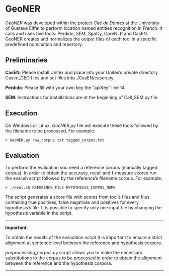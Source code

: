 # GeoNER

*GeoNER* was developed within the project *Cité de Dames* at the University of Gustave Eiffel to perform location named entities recognition in French. It calls and uses five tools: Perdido, SEM, SpaCy, CoreNLP and CasEN. GeoNER creates and normalizes the output files of each tool in a specific predefined nomination and repertory.


## Preliminaries

**CasEN**: Please install Unitex and place into your Unitex’s private directory Casen_GEO files and set files into ./CasEN/casen.py.

**Perdido**:  Please fill with your own key the “apiKey” line 14.

**SEM**: Instructions for installations are at the beginning of Call_SEM.py file. 


## Execution 

On Windows or Linux, *GeoNER.py* file will execute these tools followed by the filename to be processed.  For example: 
    
    > GeoNER.py raw_corpus.txt tagged_corpus.txt


## Evaluation 

To perform the evaluation you need a reference corpus (manually tagged corpus). In order to obtain the accuracy, recall and f-measure scores run the eval.sh script followed by the reference’s filename corpus.
For example: 

    > ./eval.sh REFERENCE_FILE HYPOTHESIS_CORPUS_NAME

The script generates a score file with scores from tool’s files and files containing true positives, false negatives and positives for every hypothesis’s file. It is possible to specify only one input file by changing the hypothesis variable in the script.

---- 
**Important**:

To obtain the results of the evaluation script it is important to ensure a strict alignment at sentence level between the reference and hypothesis corpora.
     
*preprocessing_corpus.py* script allows you to make the necessary substitutions to the corpus to be processed in order to obtain the alignment between the reference and the hypothesis corpora.

---- 
